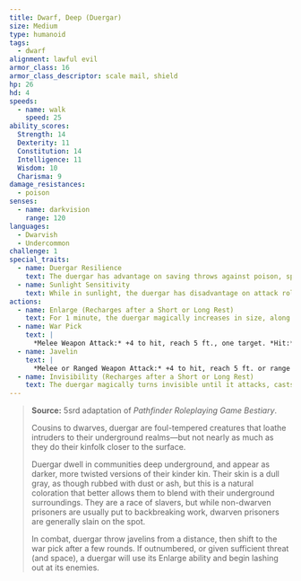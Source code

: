 ```yaml
---
title: Dwarf, Deep (Duergar)
size: Medium
type: humanoid
tags:
  - dwarf
alignment: lawful evil
armor_class: 16
armor_class_descriptor: scale mail, shield
hp: 26
hd: 4
speeds:
  - name: walk
    speed: 25
ability_scores:
  Strength: 14
  Dexterity: 11
  Constitution: 14
  Intelligence: 11
  Wisdom: 10
  Charisma: 9
damage_resistances:
  - poison
senses:
  - name: darkvision
    range: 120
languages:
  - Dwarvish
  - Undercommon
challenge: 1
special_traits:
  - name: Duergar Resilience
    text: The duergar has advantage on saving throws against poison, spells, and illusions, as well as to resist being charmed or paralyzed.
  - name: Sunlight Sensitivity
    text: While in sunlight, the duergar has disadvantage on attack rolls, as well as on Wisdom (Perception) checks that rely on sight.
actions:
  - name: Enlarge (Recharges after a Short or Long Rest)
    text: For 1 minute, the duergar magically increases in size, along with anything it is wearing or carrying. While enlarged, the duergar is Large, doubles its damage dice on Strength-based weapon attacks (included in the attacks), and makes Strength checks and Strength saving throws with advantage. If the duergar lacks the room to become Large, it attains the maximum size possible in the space available.
  - name: War Pick
    text: |
      *Melee Weapon Attack:* +4 to hit, reach 5 ft., one target. *Hit:* 6 (1d8 + 2) piercing damage, or 11 (2d8  + 2) piercing damage while enlarged.
  - name: Javelin
    text: |
      *Melee or Ranged Weapon Attack:* +4 to hit, reach 5 ft. or range 30/120 ft., one target. *Hit:* 5 (1d6 +  2) piercing damage, or 9 (2d6 + 2) piercing damage while enlarged.
  - name: Invisibility (Recharges after a Short or Long Rest)
    text: The duergar magically turns invisible until it attacks, casts a spell, or uses its Enlarge, or until its concentration is broken, up to 1 hour (as if concentrating on a spell). Any equipment the duergar wears or carries is invisible with it.
---
```


> **Source:** 5srd adaptation of *Pathfinder Roleplaying Game Bestiary*.
>
> Cousins to dwarves, duergar are foul-tempered creatures that loathe intruders to their underground realms—but not nearly as much as they do their kinfolk closer to the surface.
>
> Duergar dwell in communities deep underground, and appear as darker, more twisted versions of their kinder kin. Their skin is a dull gray, as though rubbed with dust or ash, but this is a natural coloration that better allows them to blend with their underground surroundings. They are a race of slavers, but while non-dwarven prisoners are usually put to backbreaking work, dwarven prisoners are generally slain on the spot.
>
> In combat, duergar throw javelins from a distance, then shift to the war pick after a few rounds. If outnumbered, or given sufficient threat (and space), a duergar will use its Enlarge ability and begin lashing out at its enemies.
